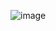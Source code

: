 ![image](https://ss3.bdstatic.com/70cFv8Sh_Q1YnxGkpoWK1HF6hhy/it/u=942998142,1049823423&fm=26&gp=0.jpg)
